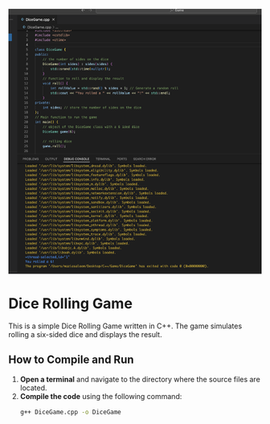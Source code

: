 ![Screenshot of the Dice Rolling Game](images/Screenshot-2024-07-29.png)

# Dice Rolling Game

This is a simple Dice Rolling Game written in C++. The game simulates rolling a six-sided dice and displays the result.

## How to Compile and Run

1. **Open a terminal** and navigate to the directory where the source files are located.
2. **Compile the code** using the following command:
   ```bash
   g++ DiceGame.cpp -o DiceGame
